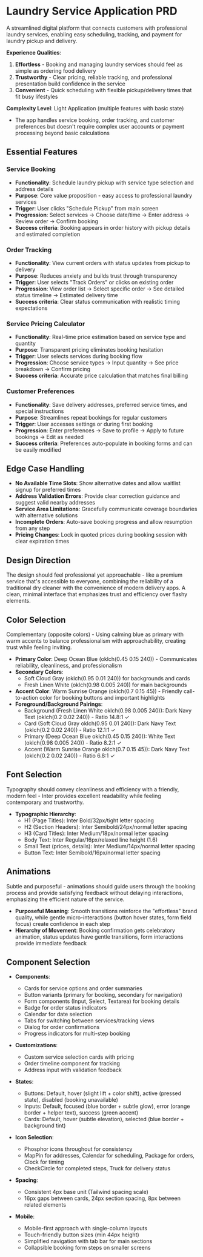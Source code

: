 # Laundry Service Application PRD

A streamlined digital platform that connects customers with professional laundry services, enabling easy scheduling, tracking, and payment for laundry pickup and delivery.

**Experience Qualities**:
1. **Effortless** - Booking and managing laundry services should feel as simple as ordering food delivery
2. **Trustworthy** - Clear pricing, reliable tracking, and professional presentation build confidence in the service
3. **Convenient** - Quick scheduling with flexible pickup/delivery times that fit busy lifestyles

**Complexity Level**: Light Application (multiple features with basic state)
- The app handles service booking, order tracking, and customer preferences but doesn't require complex user accounts or payment processing beyond basic calculations

## Essential Features

### Service Booking
- **Functionality**: Schedule laundry pickup with service type selection and address details
- **Purpose**: Core value proposition - easy access to professional laundry services
- **Trigger**: User clicks "Schedule Pickup" from main screen
- **Progression**: Select services → Choose date/time → Enter address → Review order → Confirm booking
- **Success criteria**: Booking appears in order history with pickup details and estimated completion

### Order Tracking
- **Functionality**: View current orders with status updates from pickup to delivery
- **Purpose**: Reduces anxiety and builds trust through transparency
- **Trigger**: User selects "Track Orders" or clicks on existing order
- **Progression**: View order list → Select specific order → See detailed status timeline → Estimated delivery time
- **Success criteria**: Clear status communication with realistic timing expectations

### Service Pricing Calculator
- **Functionality**: Real-time price estimation based on service type and quantity
- **Purpose**: Transparent pricing eliminates booking hesitation
- **Trigger**: User selects services during booking flow
- **Progression**: Choose service types → Input quantity → See price breakdown → Confirm pricing
- **Success criteria**: Accurate price calculation that matches final billing

### Customer Preferences
- **Functionality**: Save delivery addresses, preferred service times, and special instructions
- **Purpose**: Streamlines repeat bookings for regular customers
- **Trigger**: User accesses settings or during first booking
- **Progression**: Enter preferences → Save to profile → Apply to future bookings → Edit as needed
- **Success criteria**: Preferences auto-populate in booking forms and can be easily modified

## Edge Case Handling

- **No Available Time Slots**: Show alternative dates and allow waitlist signup for preferred times
- **Address Validation Errors**: Provide clear correction guidance and suggest valid nearby addresses
- **Service Area Limitations**: Gracefully communicate coverage boundaries with alternative solutions
- **Incomplete Orders**: Auto-save booking progress and allow resumption from any step
- **Pricing Changes**: Lock in quoted prices during booking session with clear expiration times

## Design Direction

The design should feel professional yet approachable - like a premium service that's accessible to everyone, combining the reliability of a traditional dry cleaner with the convenience of modern delivery apps. A clean, minimal interface that emphasizes trust and efficiency over flashy elements.

## Color Selection

Complementary (opposite colors) - Using calming blue as primary with warm accents to balance professionalism with approachability, creating trust while feeling inviting.

- **Primary Color**: Deep Ocean Blue (oklch(0.45 0.15 240)) - Communicates reliability, cleanliness, and professionalism
- **Secondary Colors**: 
  - Soft Cloud Gray (oklch(0.95 0.01 240)) for backgrounds and cards
  - Fresh Linen White (oklch(0.98 0.005 240)) for main backgrounds
- **Accent Color**: Warm Sunrise Orange (oklch(0.7 0.15 45)) - Friendly call-to-action color for booking buttons and important highlights
- **Foreground/Background Pairings**:
  - Background (Fresh Linen White oklch(0.98 0.005 240)): Dark Navy Text (oklch(0.2 0.02 240)) - Ratio 14.8:1 ✓
  - Card (Soft Cloud Gray oklch(0.95 0.01 240)): Dark Navy Text (oklch(0.2 0.02 240)) - Ratio 12.1:1 ✓
  - Primary (Deep Ocean Blue oklch(0.45 0.15 240)): White Text (oklch(0.98 0.005 240)) - Ratio 8.2:1 ✓
  - Accent (Warm Sunrise Orange oklch(0.7 0.15 45)): Dark Navy Text (oklch(0.2 0.02 240)) - Ratio 6.8:1 ✓

## Font Selection

Typography should convey cleanliness and efficiency with a friendly, modern feel - Inter provides excellent readability while feeling contemporary and trustworthy.

- **Typographic Hierarchy**:
  - H1 (Page Titles): Inter Bold/32px/tight letter spacing
  - H2 (Section Headers): Inter Semibold/24px/normal letter spacing  
  - H3 (Card Titles): Inter Medium/18px/normal letter spacing
  - Body Text: Inter Regular/16px/relaxed line height (1.6)
  - Small Text (prices, details): Inter Medium/14px/normal letter spacing
  - Button Text: Inter Semibold/16px/normal letter spacing

## Animations

Subtle and purposeful - animations should guide users through the booking process and provide satisfying feedback without delaying interactions, emphasizing the efficient nature of the service.

- **Purposeful Meaning**: Smooth transitions reinforce the "effortless" brand quality, while gentle micro-interactions (button hover states, form field focus) create confidence in each step
- **Hierarchy of Movement**: Booking confirmation gets celebratory animation, status updates have gentle transitions, form interactions provide immediate feedback

## Component Selection

- **Components**: 
  - Cards for service options and order summaries
  - Button variants (primary for booking, secondary for navigation)
  - Form components (Input, Select, Textarea) for booking details
  - Badge for order status indicators
  - Calendar for date selection
  - Tabs for switching between services/tracking views
  - Dialog for order confirmations
  - Progress indicators for multi-step booking

- **Customizations**: 
  - Custom service selection cards with pricing
  - Order timeline component for tracking
  - Address input with validation feedback

- **States**:
  - Buttons: Default, hover (slight lift + color shift), active (pressed state), disabled (booking unavailable)
  - Inputs: Default, focused (blue border + subtle glow), error (orange border + helper text), success (green accent)
  - Cards: Default, hover (subtle elevation), selected (blue border + background tint)

- **Icon Selection**: 
  - Phosphor icons throughout for consistency
  - MapPin for addresses, Calendar for scheduling, Package for orders, Clock for timing
  - CheckCircle for completed steps, Truck for delivery status

- **Spacing**: 
  - Consistent 4px base unit (Tailwind spacing scale)
  - 16px gaps between cards, 24px section spacing, 8px between related elements

- **Mobile**: 
  - Mobile-first approach with single-column layouts
  - Touch-friendly button sizes (min 44px height)
  - Simplified navigation with tab bar for main sections
  - Collapsible booking form steps on smaller screens